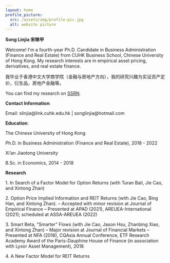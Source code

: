 ```yaml
---
layout: home
profile_picture:
  src: /assets/img/profile-pic.jpg
  alt: website picture
---
```


**Song Linjia 宋琳甲**
<p>
  Welcome! I'm a fourth-year Ph.D. Candidate in Business Administration (Finance and Real Estate) from CUHK Business School, Chinese University of Hong Kong. My research interests are in empirical asset pricing, derivatives, and real estate finance.
</p>
<p>
  我毕业于香港中文大学商学院（金融与房地产方向），我的研究兴趣为实证资产定价，衍生品，房地产金融等。
</p>

<p>
  You can find my research on <a href="https://papers.ssrn.com/sol3/cf_dev/AbsByAuth.cfm?per_id=3160827">SSRN</a>.
</p>


**Contact Information**:

<p>
Email: slinjia@link.cuhk.edu.hk |  songlinjia@hotmail.com
</p>



**Education**:



<p>
The Chinese University of Hong Kong
</p>

<p>
Ph.D. in Business Administration (Finance and Real Estate), 2018 - 2022
</p>

<p>
Xi’an Jiaotong University
</p>

<p>
B.Sc. in Economics, 2014 - 2018
</p>


**Research**

<p>
1.	In Search of a Factor Model for Option Returns (with Turan Bali, Jie Cao, and Xintong Zhan)
</p>
<p>
2.	Option Price Implied Information and REIT Returns (with Jie Cao, Bing Han, and Xintong Zhan). – Accepted with minor revision at Journal of Empirical Finance – Presented at APAD (2021), AREUEA-International (2021); scheduled at ASSA-AREUEA (2022)
</p>
<p>
3.	Smart Beta, ”Smarter” Flows (with Jie Cao, Jason Hsu, Zhanbing Xiao, and Xintong Zhan) – Major revision at Journal of Financial Markets – Presented at NFA (2018), CQAsia Annual Conference, ETF Research Academy Award of the Paris-Dauphine House of Finance (in association with Lyxor Asset Management), 2018
</p>
<p>
4.	A New Factor Model for REIT Returns
</p>


